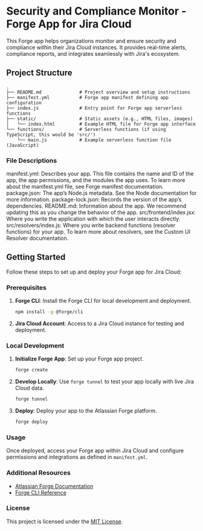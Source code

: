 # Security and Compliance Monitor - Forge App for Jira Cloud

This Forge app helps organizations monitor and ensure security and compliance within their Jira Cloud instances. It provides real-time alerts, compliance reports, and integrates seamlessly with Jira's ecosystem.

## Project Structure

```
.
├── README.md              # Project overview and setup instructions
├── manifest.yml           # Forge app manifest defining app configuration
├── index.js               # Entry point for Forge app serverless functions
├── static/                # Static assets (e.g., HTML files, images)
│   └── index.html         # Example HTML file for Forge app interface
└── functions/             # Serverless functions (if using TypeScript, this would be 'src/')
    └── main.js            # Example serverless function file (JavaScript)
```

### File Descriptions

manifest.yml: Describes your app. This file contains the name and ID of the app, the app permissions, and the modules the app uses. To learn more about the manifest.yml file, see Forge manifest documentation.
package.json: The app’s Node.js metadata. See the Node documentation for more information.
package-lock.json: Records the version of the app’s dependencies.
README.md: Information about the app. We recommend updating this as you change the behavior of the app.
src/frontend/index.jsx: Where you write the application with which the user interacts directly.
src/resolvers/index.js: Where you write backend functions (resolver functions) for your app. To learn more about resolvers, see the Custom UI Resolver documentation.


## Getting Started

Follow these steps to set up and deploy your Forge app for Jira Cloud:

### Prerequisites

1. **Forge CLI**: Install the Forge CLI for local development and deployment.
   ```sh
   npm install -g @forge/cli
   ```

2. **Jira Cloud Account**: Access to a Jira Cloud instance for testing and deployment.

### Local Development

1. **Initialize Forge App**: Set up your Forge app project.
   ```sh
   forge create
   ```

2. **Develop Locally**: Use `forge tunnel` to test your app locally with live Jira Cloud data.
   ```sh
   forge tunnel
   ```

3. **Deploy**: Deploy your app to the Atlassian Forge platform.
   ```sh
   forge deploy
   ```

### Usage

Once deployed, access your Forge app within Jira Cloud and configure permissions and integrations as defined in `manifest.yml`.

### Additional Resources

- [Atlassian Forge Documentation](https://developer.atlassian.com/platform/forge/)
- [Forge CLI Reference](https://developer.atlassian.com/platform/forge/forge-cli-reference/)

### License

This project is licensed under the [MIT License](LICENSE).
